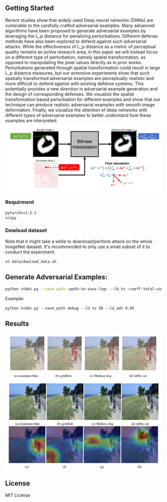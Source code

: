 ## Getting Started
Recent studies show that widely used Deep neural networks (DNNs) are vulnerable to the carefully crafted adversarial examples.
Many advanced algorithms have been proposed to generate adversarial examples by leveraging the L_p distance for penalizing perturbations.
Different defense methods have also been explored to defend against such adversarial attacks. 
While the effectiveness of L_p distance as a metric of perceptual quality remains an active research area, in this paper we will instead focus on a different type of perturbation, namely spatial transformation, as opposed to manipulating the pixel values directly as in prior works.
Perturbations generated through spatial transformation could result in large L_p distance measures, but our extensive experiments show that such spatially transformed adversarial examples are perceptually realistic and more difficult to defend against with existing defense systems. This potentially provides a new direction in adversarial example generation and the design of corresponding defenses.
We visualize the spatial transformation based perturbation for different examples and show that our technique
can produce realistic adversarial examples with smooth image deformation.
Finally, we visualize the attention of deep networks with different types of adversarial examples to better understand how these examples are interpreted.
![overview](demos/overview.png)
### Requirment
```
pytorch>=1.2.1
scipy
```

### Dowload dataset
Note that it might take a while to download/perform attack on the whole ImageNet dataset. It's recommended to only use a small subset of it to conduct the experiment.

```bash
sh data/dowload_data.sh
```

## Generate Adversarial Examples:
```bash
python stAdv.py --save_path <path-to-save-log> --ld_tv <coeff-total-variation> --ld_adv <coeff-adversarial>
```
Example:
```
python stAdv.py --save_path debug --ld_tv 50 --ld_adv 0.05
```
## Results
![result1](demos/fig1.PNG)
![result2](demos/fig2.png)
## License
MIT License
